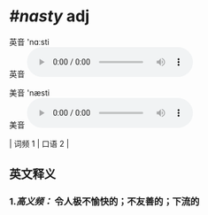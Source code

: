 # ***\#nasty*** adj
英音 'nɑːsti  
英音
<audio src="./media/Nasty-B.aac" controls="controls"></audio>

美音 'næsti  
美音
<audio src="./media/nasty.aac" controls="controls"></audio>



| 词频 1 | 口语 2 |  

英文释义
---
### 1.*高义频：* **令人极不愉快的；不友善的；下流的**  


